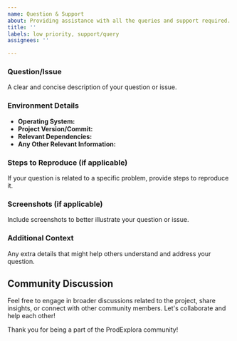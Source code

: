 ```yaml
---
name: Question & Support
about: Providing assistance with all the queries and support required.
title: ''
labels: low priority, support/query
assignees: ''

---
```


<!--# ProdExplora Support and Questions

Welcome to the support and questions section for ProdExplora! If you have any questions, need help, or want to discuss anything related to the project, you're in the right place.

## How to Ask for Support

Before asking a question, please consider the following:

1. **Search Existing Issues:** Check if someone else has already asked a similar question by searching through existing issues.

2. **Check Documentation:** Ensure that you've reviewed the project's documentation for relevant information.

3. **Be Specific:** When asking a question, be specific about the issue or topic. Provide details about your setup, versions, and steps you've already taken.

## Asking a Question

If you couldn't find an answer in existing issues or documentation, feel free to ask your question. Follow this template to provide helpful context:

--> 

### Question/Issue
A clear and concise description of your question or issue.

### Environment Details
- **Operating System:**
- **Project Version/Commit:**
- **Relevant Dependencies:**
- **Any Other Relevant Information:**

### Steps to Reproduce (if applicable)
If your question is related to a specific problem, provide steps to reproduce it.

### Screenshots (if applicable)
Include screenshots to better illustrate your question or issue.

### Additional Context
Any extra details that might help others understand and address your question.

## Community Discussion

Feel free to engage in broader discussions related to the project, share insights, or connect with other community members. Let's collaborate and help each other!


Thank you for being a part of the ProdExplora community!
